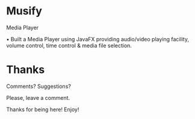 # Musify
Media Player

• Built a Media Player using JavaFX providing audio/video playing facility, volume control, time control & media file selection.

# Thanks

Comments? Suggestions?

Please, leave a comment.

Thanks for being here! Enjoy!
